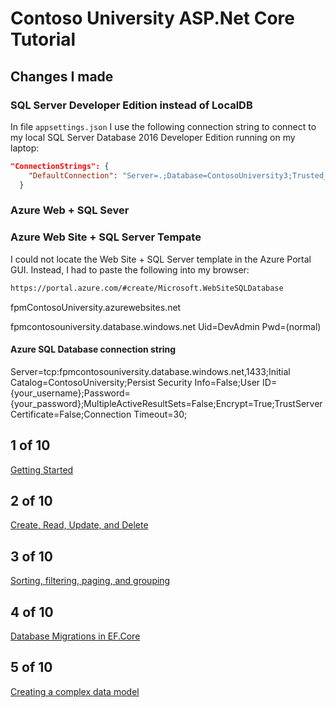# Contoso University ASP.Net Core Tutorial

## Changes I made

### SQL Server Developer Edition instead of LocalDB

In file `appsettings.json` I use the following connection string to connect to my local SQL Server Database 2016 Developer Edition running on my laptop:
```json
"ConnectionStrings": {
    "DefaultConnection": "Server=.;Database=ContosoUniversity3;Trusted_Connection=True;MultipleActiveResultSets=true"
  }
```

### Azure Web + SQL Sever

### Azure Web Site + SQL Server Tempate
I could not locate the Web Site + SQL Server template in the Azure Portal GUI.
Instead, I had to paste the following into my browser:
```html
https://portal.azure.com/#create/Microsoft.WebSiteSQLDatabase
```

fpmContosoUniversity.azurewebsites.net

fpmcontosouniversity.database.windows.net
Uid=DevAdmin
Pwd=(normal)

#### Azure SQL Database connection string
Server=tcp:fpmcontosouniversity.database.windows.net,1433;Initial Catalog=ContosoUniversity;Persist Security Info=False;User ID={your_username};Password={your_password};MultipleActiveResultSets=False;Encrypt=True;TrustServerCertificate=False;Connection Timeout=30;

## 1 of 10
[Getting Started](https://docs.microsoft.com/en-us/aspnet/core/data/ef-mvc/intro)

## 2 of 10
[Create, Read, Update, and Delete](https://docs.microsoft.com/en-us/aspnet/core/data/ef-mvc/crud)

## 3 of 10
[Sorting, filtering, paging, and grouping](https://docs.microsoft.com/en-us/aspnet/core/data/ef-mvc/sort-filter-page)

## 4 of 10
[Database Migrations in EF.Core](https://docs.microsoft.com/en-us/aspnet/core/data/ef-mvc/migrations)

## 5 of 10
[Creating a complex data model](https://docs.microsoft.com/en-us/aspnet/core/data/ef-mvc/complex-data-model)
